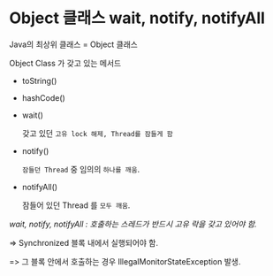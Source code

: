 # Object 클래스 wait, notify, notifyAll

Java의 최상위 클래스 = Object 클래스

Object Class 가 갖고 있는 메서드

- toString()

- hashCode()

- wait()

  갖고 있던 `고유 lock 해제, Thread를 잠들게 함`

- notify()

  `잠들던 Thread` 중 임의의 `하나를 깨움`.

- notifyAll()

  잠들어 있던 Thread 를 `모두 깨움`.

_wait, notify, notifyAll : 호출하는 스레드가 반드시 고유 락을 갖고 있어야 함._

=> Synchronized 블록 내에서 실행되어야 함.

=> 그 블록 안에서 호출하는 경우 IllegalMonitorStateException 발생.
